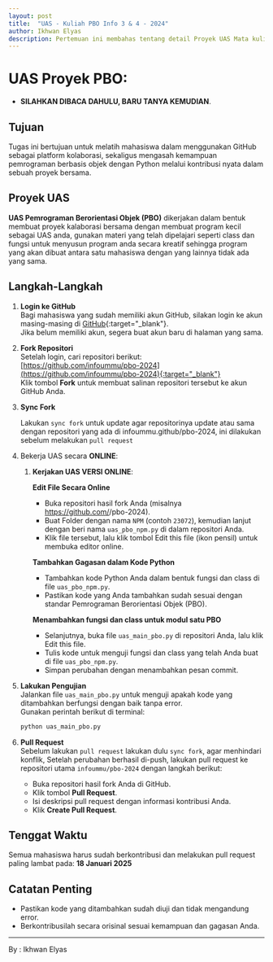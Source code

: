 ```yaml
---
layout: post
title:  "UAS - Kuliah PBO Info 3 & 4 - 2024"
author: Ikhwan Elyas
description: Pertemuan ini membahas tentang detail Proyek UAS Mata kuliah <b>Pemrograman Berorientasi Objek (PBO)</b> berupa proyek kalaborasi dituangkan ke code untuk disharing ke sesama.
---
```



# UAS Proyek PBO:
 - **SILAHKAN DIBACA DAHULU, BARU TANYA KEMUDIAN**. 


## Tujuan
Tugas ini bertujuan untuk melatih mahasiswa dalam menggunakan GitHub sebagai platform kolaborasi, sekaligus mengasah kemampuan pemrograman berbasis objek dengan Python melalui kontribusi nyata dalam sebuah proyek bersama.

## Proyek UAS
**UAS Pemrograman Berorientasi Objek (PBO)** dikerjakan dalam bentuk membuat proyek kalaborasi bersama dengan membuat program kecil sebagai UAS anda, gunakan materi yang telah dipelajari seperti class dan fungsi untuk menyusun program anda secara kreatif sehingga program yang akan dibuat antara satu mahasiswa dengan yang lainnya tidak ada yang sama.

## Langkah-Langkah

1. **Login ke GitHub**  
   Bagi mahasiswa yang sudah memiliki akun GitHub, silakan login ke akun masing-masing di [GitHub](https://github.com){:target="_blank"}.  
   Jika belum memiliki akun, segera buat akun baru di halaman yang sama.

2. **Fork Repositori**  
   Setelah login, cari repositori berikut:  
   [https://github.com/infoummu/pbo-2024](https://github.com/infoummu/pbo-2024){:target="_blank"}  
   Klik tombol **Fork** untuk membuat salinan repositori tersebut ke akun GitHub Anda.

3. **Sync Fork**

   Lakukan `sync fork` untuk update agar repositorinya update atau sama dengan repositori yang ada di infoummu.github/pbo-2024, ini dilakukan sebelum melakukan `pull request` 


3. Bekerja UAS secara **ONLINE**: 

   1. **Kerjakan UAS VERSI ONLINE**:

      **Edit File Secara Online**

      - Buka repositori hasil fork Anda (misalnya https://github.com/<username-anda>/pbo-2024).
      - Buat Folder dengan nama `NPM` (contoh `23072`), kemudian lanjut dengan beri nama `uas_pbo_npm.py` di dalam repositori Anda.
      - Klik file tersebut, lalu klik tombol Edit this file (ikon pensil) untuk membuka editor online.

      **Tambahkan Gagasan dalam Kode Python**
      - Tambahkan kode Python Anda dalam bentuk fungsi dan class di file `uas_pbo_npm.py`.
      - Pastikan kode yang Anda tambahkan sudah sesuai dengan standar Pemrograman Berorientasi Objek (PBO).


      **Menambahkan fungsi dan class untuk modul satu PBO**
      - Selanjutnya, buka file `uas_main_pbo.py` di repositori Anda, lalu klik Edit this file.
      - Tulis kode untuk menguji fungsi dan class yang telah Anda buat di file `uas_pbo_npm.py`.
      - Simpan perubahan dengan menambahkan pesan commit.



5. **Lakukan Pengujian**  
   Jalankan file `uas_main_pbo.py` untuk menguji apakah kode yang ditambahkan berfungsi dengan baik tanpa error.  
   Gunakan perintah berikut di terminal:
   ```bash
   python uas_main_pbo.py
   ```

7. **Pull Request**  
   Sebelum lakukan `pull request` lakukan dulu `sync fork`, agar menhindari konflik, 
   Setelah perubahan berhasil di-push, lakukan pull request ke repositori utama `infoummu/pbo-2024` dengan langkah berikut:
   - Buka repositori hasil fork Anda di GitHub.
   - Klik tombol **Pull Request**.
   - Isi deskripsi pull request dengan informasi kontribusi Anda.
   - Klik **Create Pull Request**.

## Tenggat Waktu
Semua mahasiswa harus sudah berkontribusi dan melakukan pull request paling lambat pada:
**18 Januari 2025**

## Catatan Penting
- Pastikan kode yang ditambahkan sudah diuji dan tidak mengandung error.
- Berkontribusilah secara orisinal sesuai kemampuan dan gagasan Anda.


***
By : Ikhwan Elyas
